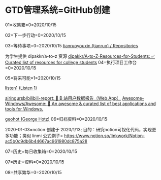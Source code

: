 # GTD管理系统=GitHub创建
01=收集箱=0=2020/10/15

02=下一步行动=0=2020/10/15

03=等待事项=0=2020/10/15
[tianruoyouxin (tianruo) / Repositories](https://github.com/tianruoyouxin?tab=repositories)

为学生提供 dipakkr/a-to-z 资源 [dipakkr/A-to-Z-Resources-for-Students: ✅ Curated list of resources for college students](https://github.com/dipakkr/A-to-Z-Resources-for-Students)
04=执行项目工作台=0=2020/10/15

05=将来可能=1=2020/10/15

[listen1 (Listen 1)](https://github.com/listen1)

[airingursb/bilibili-report: 🎈 B 站用户数据报告（Web App）](https://github.com/airingursb/bilibili-report)
[Awesome-Windows/Awesome: 🎉 An awesome & curated list of best applications and tools for Windows.](https://github.com/Awesome-Windows/Awesome)

[geohot (George Hotz)](https://github.com/geohot)
06=归档资料=0=2020/10/15

2020-01-03=notion
创建于 2020/1/13; 目的：研究notion可视化代码，实现更多功能；类似 linmi
 公式例子=
 https://www.notion.so/linkwork/Notion-ac5b0c9db6b44667ac961980dc875a28

07=历史=每日收集箱=0=2020/10/15

07=历史=资料=0=2020/10/15

08=共享繁华=0=2020/10/15

